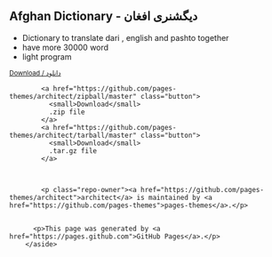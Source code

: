 ## Afghan Dictionary - دیگشنری افغان
 - Dictionary to translate dari , english and pashto together
 - have more 30000 word
 - light program

<a href="https://github.com/rahmanrezaee/afghan_dic" class="button"><small>Download / دانلود</small></a>

<aside id="sidebar">
          
            <a href="https://github.com/pages-themes/architect/zipball/master" class="button">
              <small>Download</small>
              .zip file
            </a>
            <a href="https://github.com/pages-themes/architect/tarball/master" class="button">
              <small>Download</small>
              .tar.gz file
            </a>
          

          
            <p class="repo-owner"><a href="https://github.com/pages-themes/architect">architect</a> is maintained by <a href="https://github.com/pages-themes">pages-themes</a>.</p>
          

          <p>This page was generated by <a href="https://pages.github.com">GitHub Pages</a>.</p>
        </aside>
